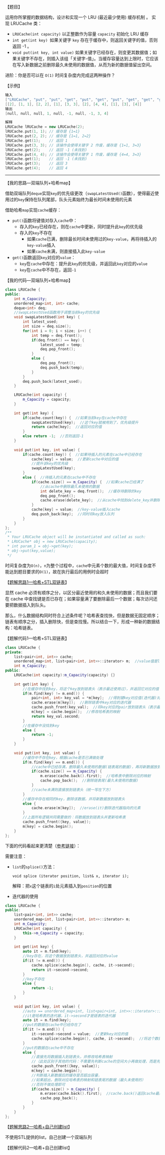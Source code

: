 【题目】

运用你所掌握的数据结构，设计和实现一个  LRU (最近最少使用) 缓存机制 。
实现 LRUCache 类：

* `LRUCache(int capacity)` 以正整数作为容量 `capacity` 初始化 LRU 缓存
* `int get(int key) `如果关键字 `key` 存在于缓存中，则返回关键字的值，否则返回 -1 。
* `void put(int key, int value)` 如果关键字已经存在，则变更其数据值；如果关键字不存在，则插入该组「关键字-值」。当缓存容量达到上限时，它应该在写入新数据之前删除最久未使用的数据值，从而为新的数据值留出空间。


进阶：你是否可以在 `O(1)` 时间复杂度内完成这两种操作？

【示例】

```c++
输入
["LRUCache", "put", "put", "get", "put", "get", "put", "get", "get", "get"]
[[2], [1, 1], [2, 2], [1], [3, 3], [2], [4, 4], [1], [3], [4]]
输出
[null, null, null, 1, null, -1, null, -1, 3, 4]

解释
LRUCache lRUCache = new LRUCache(2);
lRUCache.put(1, 1); // 缓存是 {1=1}
lRUCache.put(2, 2); // 缓存是 {1=1, 2=2}
lRUCache.get(1);    // 返回 1
lRUCache.put(3, 3); // 该操作会使得关键字 2 作废，缓存是 {1=1, 3=3}
lRUCache.get(2);    // 返回 -1 (未找到)
lRUCache.put(4, 4); // 该操作会使得关键字 1 作废，缓存是 {4=4, 3=3}
lRUCache.get(1);    // 返回 -1 (未找到)
lRUCache.get(3);    // 返回 3
lRUCache.get(4);    // 返回 4
```

---

【我的思路—双端队列+哈希map】

借助双端队列`deque`实现`key`的优先级更改（`swapLatestUsed()`函数），使得最近使用过的`key`保持在队列尾部，队头元素始终为最长时间未使用的元素

借助哈希`map`实现`cache`缓存：

* `put()`函数将键值对存入`cache`中：
  * 存入的`key`已经存在，则在`cache`中更新，同时提升此`key`的优先级
  * 存入的`key`不存在
    * 如果`cache`已满，删除最长时间未使用过的`key-value`，再将待插入的`key-value`插入
    * 如果`cache`未满，则直接插入此`key-value`
* `get()`函数返回`key`对应的`value`：
  * `key`在`cache`中存在：提升此`key`的优先级，并返回此`key`对应的`value`
  * `key`在`cache`中不存在，返回`-1`

【我的代码—双端队列+哈希map】

```C++
class LRUCache {
public:
    int m_Capacity;
    unordered_map<int, int> cache;
    deque<int> deq;
    //swapLatestUsed函数用于调整当前key的优先级
    void swapLatestUsed(int key) {
        int latest_used;
        int size = deq.size();
        for(int i = 0; i < size; i++) {
            int temp = deq.front();
            if(deq.front() == key) {
                latest_used = temp;
                deq.pop_front();
            }
            else {
                deq.pop_front();
                deq.push_back(temp);
            }
        }
        deq.push_back(latest_used);
    }

    LRUCache(int capacity) {
        m_Capacity = capacity; 
    }
    
    int get(int key) {
        if(cache.count(key)) {  //如果当前key在cache中存在
            swapLatestUsed(key);  //这个key就被用到了，优先级提升
            return cache[key];  //返回对应的值
        }
        else return -1;  //否则返回-1
    }
    
    void put(int key, int value) {
        if(cache.count(key)) {  //如果待插入的元素在cache中已经存在
            cache[key] = value;  //更新cache中对应的值
            //提升该key的优先级
            swapLatestUsed(key);
        } 
        else {  //待插入的元素在cache中不存在
            if(cache.size() == m_Capacity) {  //如果cache已经满了
                //从cache中删除最久未使用的数据
                int delete_key = deq.front();  //缓存待删除的key
                deq.pop_front();
                cache.erase(delete_key);  //从cache中找到delete_key并删除
            }
            cache[key] = value;  //key-value插入cache
            deq.push_back(key);  //同时将key放入队列
        }
    }
};
/**
 * Your LRUCache object will be instantiated and called as such:
 * LRUCache* obj = new LRUCache(capacity);
 * int param_1 = obj->get(key);
 * obj->put(key,value);
 */
```

时间复杂度为`O(n)`，`n`为整个过程中，`cache`中元素个数的最大值，时间复杂度不能达到题目要求的`O(1)`，故在执行最后的用例时会超时

【[题解思路1—哈希+STL双链表](https://leetcode-cn.com/problems/lru-cache/solution/kan-bu-dong-lai-da-wo-by-terry2020-vhqd/)】

显然 cache 必须有顺序之分，以区分最近使用的和久未使用的数据；而且我们要在 cache 中查找键是否已存在；如果容量满了要删除最后一个数据；每次访问还要把数据插入到队头。

那么，什么数据结构同时符合上述条件呢？哈希表查找快，但是数据无固定顺序；链表有顺序之分，插入删除快，但是查找慢。所以结合一下，形成一种新的数据结构：哈希链表。

【题解代码1—哈希+STL双链表】

```C++
class LRUCache {
private:
    list<pair<int, int>> cache;
    unordered_map<int, list<pair<int, int>>::iterator> m;  //value值是list的迭代器形式
    int m_Capacity;
public:
    LRUCache(int capacity):m_Capacity(capacity) {}
    
    int get(int key) {
        //在缓存中找到key，将这个key放到链表头（表示最近使用过），并返回它对应的值
        if(m.find(key) != m.end()) {
            pair<int, int> key_val = *m[key];  //得到键key对应值(迭代器)对应的pair
            cache.erase(m[key]);  //删除链表中key对应的迭代器
            cache.push_front(key_val);  //将key对应的pair放到链表头（表示最新使用过）
            m[key] = cache.begin();  //修改哈希表的映射
            return key_val.second;
        }
        //在缓存中没找到key
        else {
            return -1;
        }
    }
    
    void put(int key, int value) {
        //缓存中不存在key，根据cache是否已满做处理
        if(m.find(key) == m.end()) {
            //cache中已经存满，删除最久未使用的数据(链表尾的数据)，再将新数据放到链表头
            if(cache.size() == m_Capacity) {
                m.erase(cache.back().first);  //哈希表中删除对应的映射
                cache.pop_back();  //删除链表尾(最久未使用的数据)
            }
            //cache未满则直接放到链表头（统一写在下方）
        }
        //缓存中存在相同的key，删除该数据，并将新数据放到链表头
        else {
            cache.erase(m[key]);  //erase(it)删除迭代器指向的元素
        }  
        //上面所有逻辑共同需要做的：将数据放到链表头并更新哈希表
        cache.push_front({key, value});
        m[key] = cache.begin();
    }
};
```

下面的代码看起来更清楚（[参考链接](https://leetcode-cn.com/problems/lru-cache/solution/146-lru-huan-cun-ji-zhi-ha-xi-biao-shuan-1t9l/)）：

需要注意：

* `list`的`splice()`方法：

  `void splice (iterator position, list& x, iterator i);`

  解释：把`x`这个链表的`i`处元素插入到`position`的位置

* 迭代器的使用

```C++
class LRUCache {
public:
    list<pair<int, int>> cache;
    unordered_map<int, list<pair<int, int>>::iterator> m;
    int m_Capacity;
    LRUCache(int capacity) {
        this->m_Capacity = capacity;
    }
    
    int get(int key) {
        auto it = m.find(key);
        //key存在，将这个数据放到链表头，并返回对应的value
        if(it != m.end()) {
            cache.splice(cache.begin(), cache, it->second);
            return it->second->second;
        }
        //key不存在
        else {
            return -1;
        }
    }
    
    void put(int key, int value) {
        //auto == unordered_map<int, list<pair<int, int>>::iterator>::iterator
        //it是哈希表的迭代器，it->second才是链表的迭代器
        auto it = m.find(key); 
        //put的数据在cache中已经存在了
        if(it != m.end()) {
            it->second->second = value;  //更新key对应的值
            cache.splice(cache.begin(), cache, it->second);  //将这个数据放到链表头
        }
        //put的数据在cache中不存在
        else {
            //直接先将数据插入到链表头，并修改哈希表映射
            //（此处区别于其他的代码：不需要先判断cache的空间大小再做处理，而是先插数据，后判断
            cache.push_front({key, value});
            m[key] = cache.begin();
            //判断插入新数据后的缓存是否超出容量，
            //如果超出，删除对应哈希表的映射和链表尾的数据（最久未使用的）
            //否则不做处理即可
            if(cache.size() > m_Capacity) {
                m.erase(cache.back().first);  //cache.back()返回cache最后一个元素的值
                cache.pop_back();
            }
        }
    }
};
```

【[题解思路2—哈希+自己创建list](https://leetcode-cn.com/problems/lru-cache/solution/146-lru-huan-cun-ji-zhi-ha-xi-biao-shuan-1t9l/)】

不使用STL提供的list，自己创建一个双端队列

【题解代码2—哈希+自己创建list】

```

```

